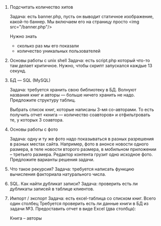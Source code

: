 1. Подсчитать количество хитов

    Задача: есть banner.php, пусть он выводит статичное изображение, какой-то баннер. Мы включаем его на страницу просто <img srс="/banner.php"/>

    Нужно знать
    - сколько раз мы его показали
    - количество уникальных пользователей

2. Основы работы с unix shell
    Задача: есть script.php который что-то там делает критичное. Нужно, чтобы скрипт запускался каждые 13 секунд. 

3. БД — SQL (MySQL)

    Задача: требуется хранить свою библиотеку в БД. Волнуют названия книг и авторы — больше ничего хранить не надо. Предложите структуру таблиц.

    Выбрать список книг, которые написаны 3-мя со-авторами. То есть получить отчет «книга — количество соавторов» и отфильтровать те, у которых 3 соавтора.

4. Основы работы с фото

    Задача: одну и ту же фото надо показываться в разных разрешения в разных местах сайта. Например, фото в анонсе новости одного размера, в теле новости второго размера, в мобильном приложении – третьего размера. Редактор контента грузит одно исходное фото. Предложите варианты решения задачи.

5. Что такое рекурсия?
    Задача: требуется написать функцию вычисления факториала натурального числа.

6. SQL. Как найти дубликат записи?
    Задача: проверить есть ли дубликаты записей в таблице клиентов.

7. Импорт / экспорт
    Задача: есть excel-таблица со списком книг. Всего один столбец
    Требуется проверить есть ли данные книги в БД из задачи №3.
    Предоставить отчет в виде Excel (два столбца):

    Книга – авторы 
